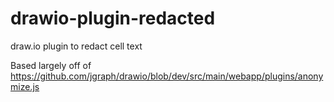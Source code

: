 # drawio-plugin-redacted
draw.io plugin to redact cell text

Based largely off of https://github.com/jgraph/drawio/blob/dev/src/main/webapp/plugins/anonymize.js
